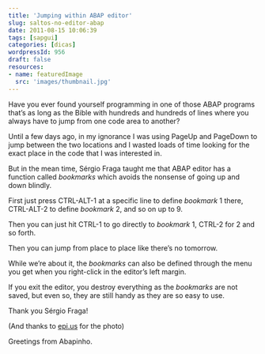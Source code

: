 ```yaml
---
title: 'Jumping within ABAP editor'
slug: saltos-no-editor-abap
date: 2011-08-15 10:06:39
tags: [sapgui]
categories: [dicas]
wordpressId: 956
draft: false
resources:
- name: featuredImage
  src: 'images/thumbnail.jpg'
---
```

Have you ever found yourself programming in one of those ABAP programs that’s as long as the Bible with hundreds and hundreds of lines where you always have to jump from one code area to another?

Until a few days ago, in my ignorance I was using PageUp and PageDown to jump between the two locations and I wasted loads of time looking for the exact place in the code that I was interested in.

But in the mean time, Sérgio Fraga taught me that ABAP editor has a function called _bookmarks_ which avoids the nonsense of going up and down blindly.

First just press CTRL-ALT-1 at a specific line to define _bookmark_ 1 there, CTRL-ALT-2 to define _bookmark_ 2, and so on up to 9.

Then you can just hit CTRL-1 to go directly to _bookmark_ 1, CTRL-2 for 2 and so forth.

Then you can jump from place to place like there’s no tomorrow.

While we’re about it, the _bookmarks_ can also be defined through the menu you get when you right-click in the editor’s left margin.

If you exit the editor, you destroy everything as the _bookmarks_ are not saved, but even so, they are still handy as they are so easy to use.

Thank you Sérgio Fraga!

(And thanks to [epi.us][1] for the photo)

Greetings from Abapinho.

   [1]: http://www.flickr.com/photos/epleus/3832528987/
